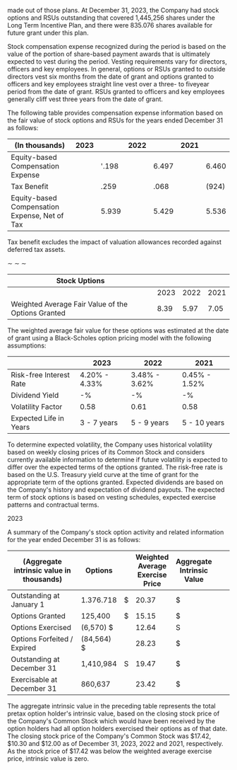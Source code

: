 made out of those plans. At December 31, 2023, the Company had stock options and RSUs outstanding that covered 1,445,256 shares under the Long Term Incentive Plan, and there were 835.076 shares available for future grant under this plan.

Stock compensation expense recognized during the period is based on the value of the portion of share-based payment awards that is ultimately expected to vest during the period. Vesting requirements vary for directors, officers and key employees. In general, options or RSUs granted to outside directors vest six months from the date of grant and options granted to officers and key employees straight line vest over a three- to fiveyear period from the date of grant. RSUs granted to officers and key employees generally cliff vest three years from the date of grant.

The following table provides compensation expense information based on the fair value of stock options and RSUs for the years ended December 31 as follows:

| (In thousands)                                | 2023 |       | 2022 |       | 2021 |       |
|-----------------------------------------------|------|-------|------|-------|------|-------|
| Equity-based Compensation Expense             |      | '.198 |      | 6.497 |      | 6.460 |
| Tax Benefit                                   |      | .259  |      | .068  |      | (924) |
| Equity-based Compensation Expense, Net of Tax |      | 5.939 |      | 5.429 |      | 5.536 |

Tax benefit excludes the impact of valuation allowances recorded against deferred tax assets.

 $\sim$   $\sim$   $\sim$ 

| Stock Uptions                                      |      |      |      |
|----------------------------------------------------|------|------|------|
|                                                    | 2023 | 2022 | 2021 |
| Weighted Average Fair Value of the Options Granted | 8.39 | 5.97 | 7.05 |

The weighted average fair value for these options was estimated at the date of grant using a Black-Scholes option pricing model with the following assumptions:

|                         | 2023          | 2022          | 2021          |
|-------------------------|---------------|---------------|---------------|
| Risk-free Interest Rate | 4.20% - 4.33% | 3.48% - 3.62% | 0.45% - 1.52% |
| Dividend Yield          | -%            | -%            | -%            |
| Volatility Factor       | 0.58          | 0.61          | 0.58          |
| Expected Life in Years  | 3 - 7 years   | 5 - 9 years   | 5 - 10 years  |

To determine expected volatility, the Company uses historical volatility based on weekly closing prices of its Common Stock and considers currently available information to determine if future volatility is expected to differ over the expected terms of the options granted. The risk-free rate is based on the U.S. Treasury yield curve at the time of grant for the appropriate term of the options granted. Expected dividends are based on the Company's history and expectation of dividend payouts. The expected term of stock options is based on vesting schedules, expected exercise patterns and contractual terms.

2023

A summary of the Company's stock option activity and related information for the year ended December 31 is as follows:

| (Aggregate intrinsic value in thousands) | Options     |    | Weighted<br>Average<br>Exercise<br>Price | Aggregate<br>Intrinsic<br>Value |  |  |
|------------------------------------------|-------------|----|------------------------------------------|---------------------------------|--|--|
| Outstanding at January 1                 | 1.376.718   | \$ | 20.37                                    | \$                              |  |  |
| Options Granted                          | 125,400     | \$ | 15.15                                    | \$                              |  |  |
| Options Exercised                        | (6,570) \$  |    | 12.64                                    | S                               |  |  |
| Options Forfeited / Expired              | (84,564) \$ |    | 28.23                                    | \$                              |  |  |
| Outstanding at December 31               | 1,410,984   | S  | 19.47                                    | \$                              |  |  |
| Exercisable at December 31               | 860,637     |    | 23.42                                    | \$                              |  |  |

The aggregate intrinsic value in the preceding table represents the total pretax option holder's intrinsic value, based on the closing stock price of the Company's Common Stock which would have been received by the option holders had all option holders exercised their options as of that date. The closing stock price of the Company's Common Stock was \$17.42, \$10.30 and \$12.00 as of December 31, 2023, 2022 and 2021, respectively. As the stock price of \$17.42 was below the weighted average exercise price, intrinsic value is zero.